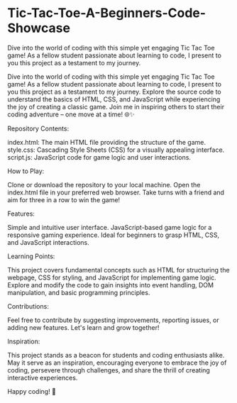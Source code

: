 # Tic-Tac-Toe-A-Beginners-Code-Showcase

Dive into the world of coding with this simple yet engaging Tic Tac Toe game! As a fellow student passionate about learning to code, I present to you this project as a testament to my journey.

Dive into the world of coding with this simple yet engaging Tic Tac Toe game! As a fellow student passionate about learning to code, I present to you this project as a testament to my journey. Explore the source code to understand the basics of HTML, CSS, and JavaScript while experiencing the joy of creating a classic game. Join me in inspiring others to start their coding adventure – one move at a time! 🌐✨

Repository Contents:

index.html: The main HTML file providing the structure of the game.
style.css: Cascading Style Sheets (CSS) for a visually appealing interface.
script.js: JavaScript code for game logic and user interactions.

How to Play:

Clone or download the repository to your local machine.
Open the index.html file in your preferred web browser.
Take turns with a friend and aim for three in a row to win the game!

Features:

Simple and intuitive user interface.
JavaScript-based game logic for a responsive gaming experience.
Ideal for beginners to grasp HTML, CSS, and JavaScript interactions.

Learning Points:

This project covers fundamental concepts such as HTML for structuring the webpage, CSS for styling, and JavaScript for implementing game logic. Explore and modify the code to gain insights into event handling, DOM manipulation, and basic programming principles.

Contributions:

Feel free to contribute by suggesting improvements, reporting issues, or adding new features. Let's learn and grow together!

Inspiration:

This project stands as a beacon for students and coding enthusiasts alike. May it serve as an inspiration, encouraging everyone to embrace the joy of coding, persevere through challenges, and share the thrill of creating interactive experiences.

Happy coding! 🚀





